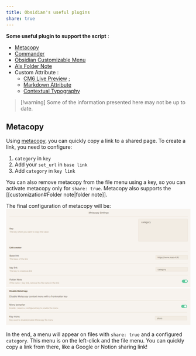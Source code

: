 ```yaml
---
title: Obsidian's useful plugins
share: true
---
```


**Some useful plugin to support the script** :
- [Metacopy](https://github.com/lisandra-dev/obsidian-metacopy)
- [Commander](https://github.com/phibr0/obsidian-commander)
- [Obsidian Customizable Menu](https://github.com/kzhovn/obsidian-customizable-menu)
- [Alx Folder Note](https://github.com/aidenlx/alx-folder-note)
- Custom Attribute :
	- [CM6 Live Preview](https://github.com/nothingislost/obsidian-cm6-attributes) ;
	- [Markdown Attribute](https://github.com/valentine195/obsidian-markdown-attributes)
	- [Contextual Typography](https://github.com/mgmeyers/obsidian-contextual-typography)

> [!warning] Some of the information presented here may not be up to date.

## Metacopy

Using [metacopy](https://github.com/lisandra-dev/obsidian-metacopy), you can quickly copy a link to a shared page. To create a link, you need to configure:
 1. `category` in `key`
 2. Add your `set_url` in `base link`
 3. Add `category` in `key link`

You can also remove metacopy from the file menu using a key, so you can activate metacopy only for `share: true`. Metacopy also supports the [[customization#Folder note|folder note]].

The final configuration of metacopy will be:
![](../assets/img/metacopy3.png)
![](../assets/img/metacopy2.png)

In the end, a menu will appear on files with `share: true` and a configured `category`. This menu is on the left-click and the file menu. You can quickly copy a link from there, like a Google or Notion sharing link!


